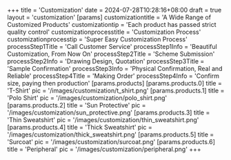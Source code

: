 +++
title = 'Customization'
date = 2024-07-28T10:28:16+08:00
draft = true
layout = 'customization'
[params]
  customizationtitle = 'A Wide Range of Customized Products'
  customizationtip = 'Each product has passed strict quality control'
  customizationprocesstitle = 'Customization Process'
  customizationprocesstip = 'Super Easy Customization Process'
  processStep1Title = 'Call Customer Service'
  processStep1Info = 'Beautiful Customization, From Now On'
  processStep2Title = 'Scheme Submission'
  processStep2Info = 'Drawing Design, Quotation'
  processStep3Title = 'Sample Confirmation'
  processStep3Info = 'Physical Confirmation, Real and Reliable'
  processStep4Title = 'Making Order'
  processStep4Info = 'Confirm size, paying then  production'
  [params.products]
    [params.products.0]
      title = 'T-Shirt'
      pic = '/images/customization/t_shirt.png'
    [params.products.1]
      title = 'Polo Shirt'
      pic = '/images/customization/polo_shirt.png'
    [params.products.2]
      title = 'Sun Protective'
      pic = '/images/customization/sun_protective.png'
    [params.products.3]
      title = 'Thin Sweatshirt'
      pic = '/images/customization/thin_sweatshirt.png'
    [params.products.4]
      title = 'Thick Sweatshirt'
      pic = '/images/customization/thick_sweatshirt.png'
    [params.products.5]
      title = 'Surcoat'
      pic = '/images/customization/surcoat.png'
    [params.products.6]
      title = 'Peripheral'
      pic = '/images/customization/peripheral.png'
+++
